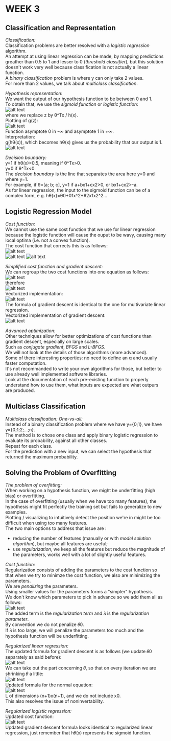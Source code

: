 # **WEEK 3**

## **Classification and Representation**  

*Classification:*  
  Classification problems are better resolved with a *logistic regression* algorithm.  
  An attempt at using linear regression can be made, by mapping predictions greather than 0.5 to 1 and lesser to 0 (*threshold classifier*), but this solution doesn't work very well because classification is not actually a linear function.  
  A *binary classification* problem is where y can only take 2 values.  
  For more than 2 values, we talk about *multiclass classification*.  
  
*Hypothesis representation:*  
  We want the output of our hypothesis function to be between 0 and 1.  
  To obtain that, we use the *sigmoid function* or *logistic function*:  
  ![alt text](https://i.imgur.com/632nilD.jpg)  
  where we replace z by θ^Tx / h(x).  
  Plotting of g(z):  
  ![alt text](https://i.imgur.com/vDgnDsj.jpg)  
  Function asymptote 0 in -∞ and asymptote 1 in +∞.  
  Interpretation:  
  g(hθ(x)), which becomes hθ(x) gives us the probability that our output is 1.  
  ![alt text](https://i.imgur.com/ipMfo87.jpg)  
  
*Decision boundary:*  
  y=1 if hθ(x)>0.5, meaning if θ^Tx>0.  
  y=0 if θ^Tx<0.  
  The *decision boundary* is the line that separates the area here y=0 and where y=1.  
  For example, if θ=[a; b; c], y=1 if a+bx1+cx2>0, or bx1+cx2>-a.  
  As for linear regression, the input to the sigmoid function can be of a complex form, e.g. hθ(x)=θ0+01x^2+θ2x1x2^2...
  
## **Logistic Regression Model**

*Cost function:*  
  We cannot use the same cost function that we use for linear regression because the logistic function will cause the ouput to be wavy, causing many local optima (i.e. not a convex function).  
  The cost function that corrects this is as follows:  
  ![alt text](https://i.imgur.com/ll99evX.png)  
  ![alt text](https://i.imgur.com/Xuhwp2G.jpg) ![alt text](https://i.imgur.com/9fDbNPA.jpg)  
  
*Simplified cost function and gradient descent:*  
  We can regroup the two cost functions into one equation as follows:  
  ![alt text](https://i.imgur.com/wDYRpt1.png)  
  therefore  
  ![alt text](https://i.imgur.com/IUGfeEc.png)  
  Vectorized implementation:  
  ![alt text](https://i.imgur.com/ZZifZh2.png)  
  The formula of gradient descent is identical to the one for multivariate linear regression.  
  Vectorized implementation of gradient descent:  
  ![alt text](https://i.imgur.com/hD8i4Y3.png)  
  
*Advanced optimization:*  
  Other techniques allow for better optimizations of cost functions than gradient descent, especially on large scales.  
  Such as *conjugate gradient*, *BFGS* and *L-BFGS*.  
  We will not look at the details of those algorithms (more advanced).  
  Some of there interesting properties: no need to define an α and usually faster computation.  
  It's not recommanded to write your own algorithms for those, but better to use already well implemented software libraries.  
  Look at the documentation of each pre-existing function to properly understand how to use them, what inputs are expected are what outpurs are produced.  
  
## **Multiclass Classification**

*Multiclass classification: One-vs-all:*  
  Instead of a binary classification problem where we have y={0;1}, we have y={0;1;2;...;n}.  
  The method is to chose one class and apply binary logistic regression to evaluate its probability, against all other classes.  
  Repeat for each class.  
  For the prediction with a new input, we can select the hypothesis that returned the maximum probability.
  
## **Solving the Problem of Overfitting**

*The problem of overfitting:*  
  When working on a hypothesis function, we might be underfitting (high bias) or overfitting.  
  In the case of overfitting (usually when we have too many features), the hypothesis might fit perfectly the training set but fails to generalize to new examples.  
  Plotting / visualizing to intuitively detect the position we're in might be too difficult when using too many features.  
  The two main options to address that issue are :  
  - reducing the number of features (manually or with *model solution algorithm*), but maybe all features are useful;  
  - use *regularization*, we keep all the features but reduce the magnitude of the parameters, works well with a lot of slightly useful features.

*Cost function:*  
  Regularization consists of adding the parameters to the cost function so that when we try to minimze the cost function, we also are minimizing the parameters.  
  We are *penalizing* the parameters.  
  Using smaller values for the parameters forms a "simpler" hypothesis.  
  We don't know which parameters to pick in advance so we add them all as follows:  
  ![alt text](https://i.imgur.com/FtamwUj.png)  
  The added term is the *regularization term* and 𝜆 is the *regularization parameter*.  
  By convention we do not penalize 𝜃0.  
  If 𝜆 is too large, we will penalize the parameters too much and the hypothesis function will be underfitting.  
  
*Regularized linear regression:*  
  The updated formula for gradient descent is as follows (we update 𝜃0 separately as said before):  
  ![alt text](https://i.imgur.com/tQhcMzr.png)  
  We can take out the part concerning 𝜃, so that on every iteration we are shrinking 𝜃 a little:  
  ![alt text](https://i.imgur.com/4913XjM.png)  
  Updated formula for the normal equation:  
  ![alt text](https://i.imgur.com/uLO3nRR.png)  
  L of dimensions (n+1)x(n+1), and we do not include x0.  
  This also resolves the issue of noninvertability.  

*Regularized logistic regression:*  
  Updated cost function:  
  ![alt text](https://i.imgur.com/mpGpXbr.png)  
  Updated gradient descent formula looks identical to regularized linear regression, just remember that h𝜃(x) represents the sigmoid function.
